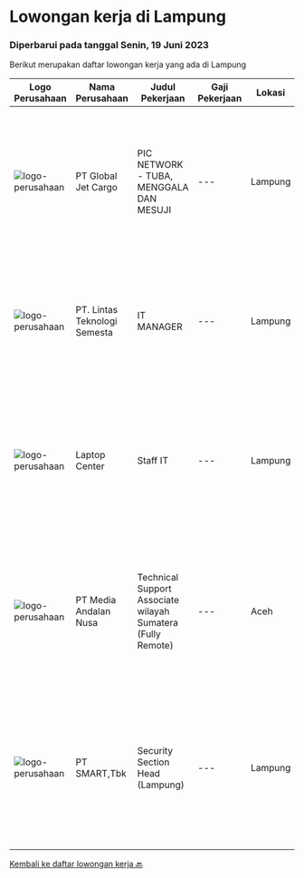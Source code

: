 
  # Lowongan kerja di Lampung

  ### Diperbarui pada tanggal Senin, 19 Juni 2023

  Berikut merupakan daftar lowongan kerja yang ada di Lampung

  |Logo Perusahaan | Nama Perusahaan | Judul Pekerjaan | Gaji Pekerjaan | Lokasi | Deskripsi | Tanggal diunggah | Pranala |
  | -------------- | --------------- | --------------- | --------- | --------- | -------------- | ------- | ----------- |
  |![logo-perusahaan](https://image-service-cdn.seek.com.au/4b2cfb8e865c1740ae96bb1813c8814c4a1fc013/ee4dce1061f3f616224767ad58cb2fc751b8d2dc)|PT Global Jet Cargo|PIC NETWORK - TUBA, MENGGALA DAN MESUJI|---|Lampung|Usia maksimal 40 tahun Pendidikan minimal D3 semua jurusan Pengalaman di bidang Jasa Logistik minimal 2 tahun Mempunyai pengalaman membuka outlet...|Kamis, 15 Juni 2023|https://www.jobstreet.co.id/id/job/pic-network-tuba-menggala-dan-mesuji-4374024?token=0~ba247681-9fac-47ea-b6c1-0ea188dfca78&sectionRank=1&jobId=jobstreet-id-job-4374024|
|![logo-perusahaan](https://i.ibb.co/sqvTCh9/112815900-stock-vector-no-image-available-icon-flat-vector.webp)|PT. Lintas Teknologi Semesta|IT MANAGER|---|Lampung|Job Description Manage and lead corporate IT teams to deliver stable and solutive IT solutions Ensure that the day-to-day IT operations running...|Sabtu, 10 Juni 2023|https://www.jobstreet.co.id/id/job/it-manager-4366899?token=0~ba247681-9fac-47ea-b6c1-0ea188dfca78&sectionRank=2&jobId=jobstreet-id-job-4366899|
|![logo-perusahaan](https://i.ibb.co/sqvTCh9/112815900-stock-vector-no-image-available-icon-flat-vector.webp)|Laptop Center|Staff IT|---|Lampung|Kualifikasi Lulusan SMK (TKJ/MM) Usia 18 sampai dengan 24 Tahun Freshgraduate dipersilahkan melamar Mengetahui basic laptop /PC Tertarik didunia IT...|Jumat, 02 Juni 2023|https://www.jobstreet.co.id/id/job/staff-it-4357236?token=0~ba247681-9fac-47ea-b6c1-0ea188dfca78&sectionRank=3&jobId=jobstreet-id-job-4357236|
|![logo-perusahaan](https://image-service-cdn.seek.com.au/0d02503a566e908a8dd395afba4eec4e9415d07e/ee4dce1061f3f616224767ad58cb2fc751b8d2dc)|PT Media Andalan Nusa|Technical Support Associate wilayah Sumatera (Fully Remote)|---|Aceh|Job Description: Melaksanakan survey Melaksanakan instalasi atau pemasangan jaringan Handling and Troubleshooting Melaksanakan maintenance atau...|Kamis, 25 Mei 2023|https://www.jobstreet.co.id/id/job/technical-support-associate-wilayah-sumatera-fully-remote-4346997?token=0~ba247681-9fac-47ea-b6c1-0ea188dfca78&sectionRank=4&jobId=jobstreet-id-job-4346997|
|![logo-perusahaan](https://image-service-cdn.seek.com.au/e0f2789e04f1707f717e820cb0fceb109a953b16/ee4dce1061f3f616224767ad58cb2fc751b8d2dc)|PT SMART,Tbk|Security Section Head (Lampung)|---|Lampung|Membantu Departmen Head dalam tugas pengamanan perusahaan Membuat perencanakaan tugas anggota pengamanan Mengorganisir anggota dalam menjalankan tugas...|Jumat, 26 Mei 2023|https://www.jobstreet.co.id/id/job/security-section-head-lampung-4348489?token=0~ba247681-9fac-47ea-b6c1-0ea188dfca78&sectionRank=5&jobId=jobstreet-id-job-4348489|


  [Kembali ke daftar lowongan kerja 🔙](../README.md#daftar-lowongan-kerja)
  
